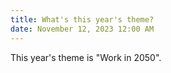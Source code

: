 ```yaml
---
title: What's this year's theme?
date: November 12, 2023 12:00 AM
---
```

This year's theme is "Work in 2050".